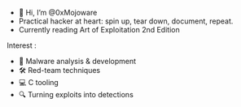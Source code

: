 - 👋 Hi, I’m @0xMojoware
- Practical hacker at heart: spin up, tear down, document, repeat.
- Currently reading Art of Exploitation 2nd Edition

Interest :
- 🐛 Malware analysis & development
- 🛠️ Red-team techniques
- 💻 C tooling
- 🔍 Turning exploits into detections

<!---
0xMojoware/0xMojoware is a ✨ special ✨ repository because its `README.md` (this file) appears on your GitHub profile.
You can click the Preview link to take a look at your changes.
--->
